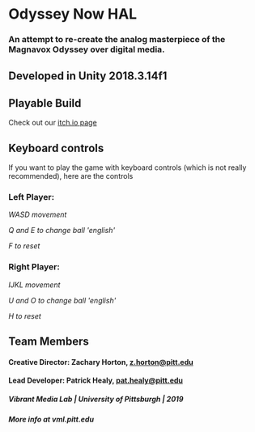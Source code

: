 # Odyssey Now HAL
### An attempt to re-create the analog masterpiece of the Magnavox Odyssey over digital media.
## Developed in Unity 2018.3.14f1

## Playable Build
Check out our [itch.io page](https://pathealy.itch.io/odyssey-now-hal)

## Keyboard controls
If you want to play the game with keyboard controls (which is not really recommended), here are the controls

### Left Player:
*WASD movement*

*Q and E to change ball 'english'*

*F to reset*


### Right Player:
*IJKL movement*

*U and O to change ball 'english'*

*H to reset*

## Team Members
#### **Creative Director**: Zachary Horton, z.horton@pitt.edu
#### **Lead Developer**: Patrick Healy, pat.healy@pitt.edu

##### *Vibrant Media Lab | University of Pittsburgh | 2019*
##### More info at *vml.pitt.edu*